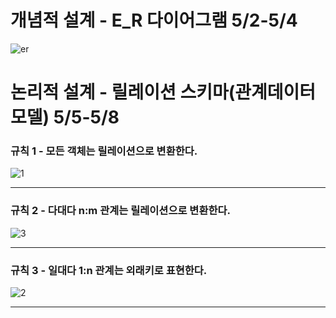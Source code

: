 # 개념적 설계 - E_R 다이어그램 5/2-5/4
![er](https://user-images.githubusercontent.com/79950254/117670518-eead6b80-b1e2-11eb-9fc0-17b4b6be00fb.PNG)
# 논리적 설계 - 릴레이션 스키마(관계데이터모델) 5/5-5/8
### 규칙 1 - 모든 객체는 릴레이션으로 변환한다.
![1](https://user-images.githubusercontent.com/79950254/117670124-90808880-b1e2-11eb-9b26-d513cdb62565.PNG)
***
### 규칙 2 - 다대다 n:m 관계는 릴레이션으로 변환한다.
![3](https://user-images.githubusercontent.com/79950254/117670146-95ddd300-b1e2-11eb-8e0b-07cc1fe45791.PNG)
***
### 규칙 3 - 일대다 1:n 관계는 외래키로 표현한다.
![2](https://user-images.githubusercontent.com/79950254/117670155-98402d00-b1e2-11eb-918d-6986a8ec185d.PNG)
***

